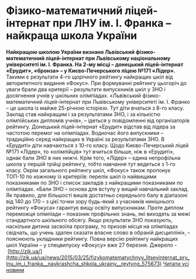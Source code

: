 
# Фізико-математичний ліцей-інтернат при ЛНУ ім. І. Франка – найкраща школа України
**Найкращою школою України визнано Львівський фізико-математичний ліцей-інтернат при Львівському національному університеті ім. І. Франка. На 2-му місці – донецький ліцей-інтернат «Ерудит», «бронза» – у Києво-Печерського ліцею №171 «Лідер».**
Такими є результати 4-го щорічного рейтингу найкращих шкіл від авторитетного видання «Фокус».
При формуванні рейтингу цьогоріч до уваги брали два критерії – результати випускників шкіл у ЗНО і досягнення учнів у шкільних олімпіадах.
«Львівський фізико-математичний ліцей-інтернат при Львівському університеті ім. І. Франко – це школа із майже 25-річною історією. Тут діти вчаться з 8-го класу. Заклад став найкращим і за результатами ЗНО, і за кількістю олімпійських дипломів учнів», – ідеться у повідомленні від організаторів рейтингу.
Донецький ліцей-інтернат «Ерудит» відстав від лідера за частотою перемог на олімпіадах. Водночас його випускники – традиційно серед найкращих в Україні за результатами ЗНО. В «Ерудиті» діти навчаються з 10-го класу.
Щодо Києво-Печерський ліцей №171 «Лідер», то «олімпійців» тут вчиться більше, ніж в «Ерудиті», однак бали ЗНО в них нижчі. Крім того, «Лідер» – єдина непрофільна школа у першій трійці рейтингу, тобто навчання тут ведеться з 1-го класу.
Окрім загального рейтингу шкіл, «Фокус» також пропонує ТОП-10 по кожному із критеріїв: перелік шкіл із найвищими показниками по ЗНО і список закладів з найкращими показниками по олімпіадах.
«Бали ЗНО – основа для вступу у вищий навчальний заклад. Як правило, для більшості вишів достатньо середнього балу в діапазоні від 140 до 170 – з цієї точки зору будь-який з учасників нинішнього рейтингу «Фокуса» гарантує вищу освіту випускникам. Проте диплом переможця олімпіади – показник профільних знань, які виходять за межі стандартного шкільного обсягу. Якщо результати ЗНО показують, наскільки дитина засвоїла програму, то призові місця на олімпіадах свідчать, що учень здатен сказати власне слово в обраній дисципліні», – пояснюють укладники рейтингу.
Повна версію рейтингу найкращих шкіл України – у спецвипуску «Фокусу» вже 27 березня.
Джерело - [http://zik.ua/](http://zik.ua/ua/news/2015/03/25/fizykomatematychnyy_litseyinternat_pry_lnu_im_i_franka__naykrashcha_shkola_ukrainy__reytyng_575673)
[Читати усі новини](/news)
       